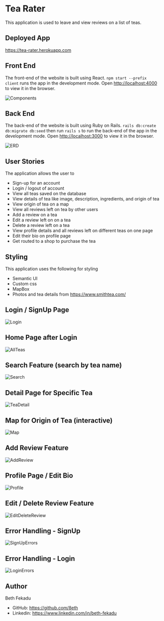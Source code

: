 # Tea Rater
This application is used to leave and view reviews on a list of teas.

## Deployed App
https://tea-rater.herokuapp.com

## Front End
The front-end of the website is built using React. `npm start --prefix client` runs the app in the development mode. Open [http://localhost:4000](http://localhost:4000) to view it in the browser.

![Components](./client/public/images/Components.png)

## Back End
The back-end of the website is built using Ruby on Rails. `rails db:create db:migrate db:seed` then run `rails s` to run the back-end of the app in the development mode. Open [http://localhost:3000](http://localhost:3000) to view it in the browser.

![ERD](./client/public/images/ERD.png)

## User Stories
The application allows the user to 
  * Sign-up for an account
  * Login / logout of account
  * View all teas saved on the database
  * View details of tea like image, description, ingredients, and origin of tea
  * View origin of tea on a map
  * View all reviews left on tea by other users
  * Add a review on a tea 
  * Edit a review left on on a tea
  * Delete a review left on a tea
  * View profile details and all reviews left on different teas on one page
  * Edit their bio on profile page
  * Get routed to a shop to purchase the tea

## Styling
This application uses the following for styling
  * Semantic UI
  * Custom css
  * MapBox
  * Photos and tea details from https://www.smithtea.com/

## Login / SignUp Page
![Login](./client/public/images/Login.png)

## Home Page after Login
![AllTeas](./client/public/images/AllTeas.png)

## Search Feature (search by tea name)
![Search](./client/public/images/Search.png)

## Detail Page for Specific Tea
![TeaDetail](./client/public/images/TeaDetail.png)

## Map for Origin of Tea (interactive)
![Map](./client/public/images/Map.png)

## Add Review Feature
![AddReview](./client/public/images/AddReview.png)

## Profile Page / Edit Bio
![Profile](./client/public/images/Profile.png)

## Edit / Delete Review Feature
![EditDeleteReview](./client/public/images/EditDeleteReview.png)

## Error Handling - SignUp
![SignUpErrors](./client/public/images/SignUpErrors.png)

## Error Handling - Login
![LoginErrors](./client/public/images/LoginErrors.png)

## Author
Beth Fekadu
  * GitHub: https://github.com/8eth 
  * Linkedin: https://www.linkedin.com/in/beth-fekadu
